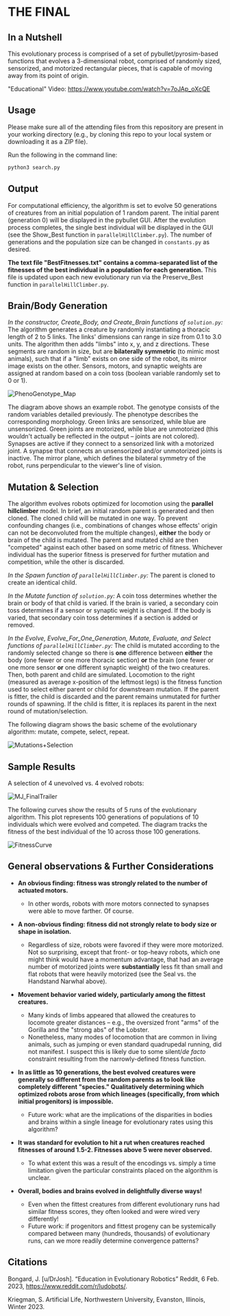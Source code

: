 # THE FINAL

## In a Nutshell

This evolutionary process is comprised of a set of pybullet/pyrosim-based functions that evolves a 3-dimensional robot, comprised of randomly sized, sensorized, and motorized rectangular pieces, that is capable of moving away from its point of origin.

"Educational" Video: https://www.youtube.com/watch?v=7oJAp_oXcQE


## Usage

Please make sure all of the attending files from this repository are present in your working directory (e.g., by cloning this repo to your local system or downloading it as a ZIP file).

Run the following in the command line:

```bash
python3 search.py
```

## Output

For computational efficiency, the algorithm is set to evolve 50 generations of creatures from an initial population of 1 random parent. The initial parent (generation 0) will be displayed in the pybullet GUI. After the evolution process completes, the single best individual will be displayed in the GUI (see the Show_Best function in ```parallelHillClimber.py```). The number of generations and the population size can be changed in ```constants.py``` as desired.

**The text file "BestFitnesses.txt" contains a comma-separated list of the fitnesses of the best individual in a population for each generation.** This file is updated upon each new evolutionary run via the Preserve_Best function in ```parallelHillClimber.py```.


## Brain/Body Generation
*In the constructor, Create_Body, and Create_Brain functions of ```solution.py```:*
The algorithm generates a creature by randomly instantiating a thoracic length of 2 to 5 links. The links' dimensions can range in size from 0.1 to 3.0 units. The algorithm then adds "limbs" into x, y, and z directions. These segments are random in size, but are **bilaterally symmetric** (to mimic most animals), such that if a "limb" exists on one side of the robot, its mirror image exists on the other. Sensors, motors, and synaptic weights are assigned at random based on a coin toss (boolean variable randomly set to 0 or 1).


![PhenoGenotype_Map](https://user-images.githubusercontent.com/122245493/225149139-97b5f271-38fd-4d1f-a1de-a0d331399d82.png)


The diagram above shows an example robot. The genotype consists of the random variables detailed previously. The phenotype describes the corresponding morphology. Green links are sensorized, while blue are unsensorized. Green joints are motorized, while blue are unmotorized (this wouldn't actually be reflected in the output – joints are not colored). Synapses are active if they connect to a sensorized link with a motorized joint. A synapse that connects an unsensorized and/or unmotorized joints is inactive. The mirror plane, which defines the bilateral symmetry of the robot, runs perpendicular to the viewer's line of vision. 


## Mutation & Selection
The algorithm evolves robots optimized for locomotion using the **parallel hillclimber** model. In brief, an initial random parent is generated and then cloned. The cloned child will be mutated in one way. To prevent confounding changes (i.e., combinations of changes whose effects' origin can not be deconvoluted from the multiple changes), **either** the body or brain of the child is mutated. The parent and mutated child are then "competed" against each other based on some metric of fitness. Whichever individual has the superior fitness is preserved for further mutation and competition, while the other is discarded. 


*In the Spawn function of ```parallelHillClimber.py```:*
The parent is cloned to create an identical child.


*In the Mutate function of ```solution.py```:*
A coin toss determines whether the brain or body of that child is varied. If the brain is varied, a secondary coin toss determines if a sensor or synaptic weight is changed. If the body is varied, that secondary coin toss determines if a section is added or removed. 


*In the Evolve, Evolve_For_One_Generation, Mutate, Evaluate, and Select functions of ```parallelHillClimber.py```:*
The child is mutated according to the randomly selected change so there is **one** difference between **either** the body (one fewer or one more thoracic section) **or** the brain (one fewer or one more sensor **or** one different synaptic weight) of the two creatures. Then, both parent and child are simulated. Locomotion to the right (measured as average x-position of the leftmost legs) is the fitness function used to select either parent or child for downstream mutation. If the parent is fitter, the child is discarded and the parent remains unmutated for further rounds of spawning. If the child is fitter, it is replaces its parent in the next round of mutation/selection.


The following diagram shows the basic scheme of the evolutionary algorithm: mutate, compete, select, repeat. 


![Mutations+Selection](https://user-images.githubusercontent.com/122245493/225154979-36626450-95ef-4709-b4dd-a05e60dd2591.png)


## Sample Results

A selection of 4 unevolved vs. 4 evolved robots:

![MJ_FinalTrailer](https://user-images.githubusercontent.com/122245493/225088909-6dc0739b-2c02-40d6-b38b-9bcea8ea876c.gif)


The following curves show the results of 5 runs of the evolutionary algorithm. This plot represents 100 generations of populations of 10 individuals which were evolved and competed. The diagram tracks the fitness of the best individual of the 10 across those 100 generations. 

![FitnessCurve](https://user-images.githubusercontent.com/122245493/221730753-45c95812-b2ba-484c-9754-fe268de0dd6c.png)


## General observations & Further Considerations
* **An obvious finding: fitness was strongly related to the number of actuated motors.** 
  * In other words, robots with more motors connected to synapses were able to move farther. Of course.

* **A non-obvious finding: fitness did not strongly relate to body size or shape in isolation.**
  * Regardless of size, robots were favored if they were more motorized. Not so surprising, except that front- or top-heavy robots, which one might think would have a momentum advantage, that had an average number of motorized joints were **substantially** less fit than small and flat robots that were heavily motorized (see the Seal vs. the Handstand Narwhal above).

* **Movement behavior varied widely, particularly among the fittest creatures.**
  * Many kinds of limbs appeared that allowed the creatures to locomote greater distances – e.g., the oversized front "arms" of the Gorilla and the "strong abs" of the Lobster.
  * Nonetheless, many modes of locomotion that are common in living animals, such as jumping or even standard quadrupedal running, did not manifest. I suspect this is likely due to some silent/*de facto* constraint resulting from the narrowly-defined fitness function.

* **In as little as 10 generations, the best evolved creatures were generally so different from the random parents as to look like completely different "species." Qualitatively determining which optimized robots arose from which lineages (specifically, from which initial progenitors) is impossible.**
  * Future work: what are the implications of the disparities in bodies and brains within a single lineage for evolutionary rates using this algorithm?

* **It was standard for evolution to hit a rut when creatures reached fitnesses of around 1.5-2. Fitnesses above 5 were never observed.**
  * To what extent this was a result of the encodings vs. simply a time limitation given the particular constraints placed on the algorithm is unclear. 

* **Overall, bodies and brains evolved in delightfully diverse ways!**
  * Even when the fittest creatures from different evolutionary runs had similar fitness scores, they often looked and were wired very differently!
  * Future work: if progenitors and fittest progeny can be systemically compared between many (hundreds, thousands) of evolutionary runs, can we more readily determine convergence patterns?

## Citations
Bongard, J. [u/DrJosh]. “Education in Evolutionary Robotics” Reddit, 6 Feb. 2023, https://www.reddit.com/r/ludobots/.

Kriegman, S. Artificial Life, Northwestern University, Evanston, Illinois, Winter 2023.

